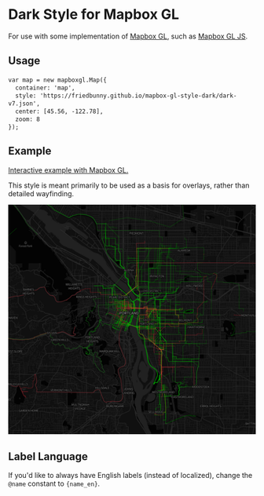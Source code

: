 # Dark Style for Mapbox GL

For use with some implementation of [Mapbox GL](https://www.mapbox.com/mapbox-gl/), such as [Mapbox GL JS](https://github.com/mapbox/mapbox-gl-js/).

## Usage

```
var map = new mapboxgl.Map({
  container: 'map', 
  style: 'https://friedbunny.github.io/mapbox-gl-style-dark/dark-v7.json',
  center: [45.56, -122.78],
  zoom: 8
});
```

## Example

[Interactive example with Mapbox GL.](https://friedbunny.github.io/mapbox-gl-style-dark/example.html)

This style is meant primarily to be used as a basis for overlays, rather than detailed wayfinding.

![alt text](./example/example.jpg "Usage")

## Label Language

If you'd like to always have English labels (instead of localized), change the `@name` constant to `{name_en}`.
